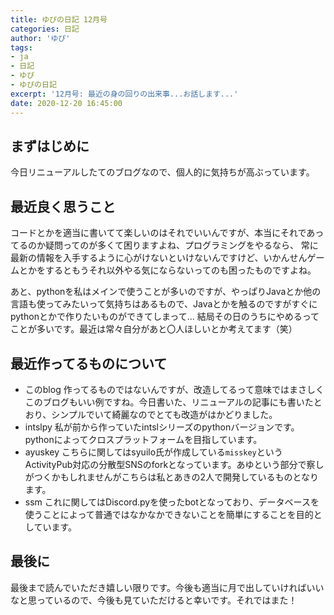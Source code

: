 ```yaml
---
title: ゆぴの日記 12月号
categories: 日記
author: 'ゆぴ'
tags:
- ja
- 日記
- ゆぴ
- ゆぴの日記
excerpt: '12月号: 最近の身の回りの出来事...お話します...'
date: 2020-12-20 16:45:00
---
```


## まずはじめに

今日リニューアルしたてのブログなので、個人的に気持ちが高ぶっています。

## 最近良く思うこと

コードとかを適当に書いてて楽しいのはそれでいいんですが、本当にそれであってるのか疑問ってのが多くて困りますよね、プログラミングをやるなら、
常に最新の情報を入手するように心がけないといけないんですけど、いかんせんゲームとかをするともうそれ以外やる気にならないってのも困ったものですよね。

あと、pythonを私はメインで使うことが多いのですが、やっぱりJavaとか他の言語も使ってみたいって気持ちはあるもので、Javaとかを触るのですがすぐにpythonとかで作りたいものができてしまって...
結局その日のうちにやめるってことが多いです。最近は常々自分があと〇人ほしいとか考えてます（笑）

## 最近作ってるものについて

- このblog 
  作ってるものではないんですが、改造してるって意味ではまさしくこのブログもいい例ですね。今日書いた、リニューアルの記事にも書いたとおり、シンプルでいて綺麗なのでとても改造がはかどりました。
- intslpy
  私が前から作っていたintslシリーズのpythonバージョンです。pythonによってクロスプラットフォームを目指しています。
- ayuskey
  こちらに関してはsyuilo氏が作成している`misskey`というActivityPub対応の分散型SNSのforkとなっています。あゆという部分で察しがつくかもしれませんがこちらは私とあきの2人で開発しているものとなります。
- ssm
  これに関してはDiscord.pyを使ったbotとなっており、データベースを使うことによって普通ではなかなかできないことを簡単にすることを目的としています。

## 最後に

最後まで読んでいただき嬉しい限りです。今後も適当に月で出していければいいなと思っているので、今後も見ていただけると幸いです。それではまた！
